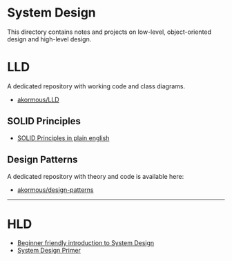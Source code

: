 # System Design
This directory contains notes and projects on low-level, object-oriented design and high-level design.

# LLD
A dedicated repository with working code and class diagrams.
- [akormous/LLD](https://github.com/akormous/LLD)
## SOLID Principles
- [SOLID Principles in plain english](https://www.freecodecamp.org/news/solid-principles-explained-in-plain-english/)
## Design Patterns
A dedicated repository with theory and code is available here:
- [akormous/design-patterns](https://github.com/akormous/design-patterns)

---

# HLD
- [Beginner friendly introduction to System Design](https://github.com/akormous/software-engineering-resources/blob/540b4c931493076e3fa1fc27a6a220e4181fd086/SystemDesign/HLD/archive/System_Design_Basics.pdf)
- [System Design Primer](https://github.com/donnemartin/system-design-primer#system-design-topics-start-here)